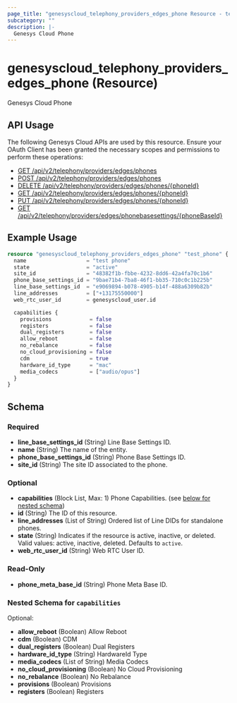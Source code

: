 ```yaml
---
page_title: "genesyscloud_telephony_providers_edges_phone Resource - terraform-provider-genesyscloud"
subcategory: ""
description: |-
  Genesys Cloud Phone
---
```

# genesyscloud_telephony_providers_edges_phone (Resource)

Genesys Cloud Phone

## API Usage
The following Genesys Cloud APIs are used by this resource. Ensure your OAuth Client has been granted the necessary scopes and permissions to perform these operations:

* [GET /api/v2/telephony/providers/edges/phones](https://developer.genesys.cloud/api/rest/v2/telephonyprovidersedge/#get-api-v2-telephony-providers-edges-phones)
* [POST /api/v2/telephony/providers/edges/phones](https://developer.genesys.cloud/api/rest/v2/telephonyprovidersedge/#post-api-v2-telephony-providers-edges-phones)
* [DELETE /api/v2/telephony/providers/edges/phones/{phoneId}](https://developer.genesys.cloud/api/rest/v2/telephonyprovidersedge/#delete-api-v2-telephony-providers-edges-phones--phoneId-)
* [GET /api/v2/telephony/providers/edges/phones/{phoneId}](https://developer.genesys.cloud/api/rest/v2/telephonyprovidersedge/#get-api-v2-telephony-providers-edges-phones--phoneId-)
* [PUT /api/v2/telephony/providers/edges/phones/{phoneId}](https://developer.genesys.cloud/api/rest/v2/telephonyprovidersedge/#put-api-v2-telephony-providers-edges-phones--phoneId-)
* [GET /api/v2/telephony/providers/edges/phonebasesettings/{phoneBaseId}](https://developer.genesys.cloud/api/rest/v2/telephonyprovidersedge/#get-api-v2-telephony-providers-edges-phonebasesettings--phoneBaseId-)

## Example Usage

```terraform
resource "genesyscloud_telephony_providers_edges_phone" "test_phone" {
  name                   = "test phone"
  state                  = "active"
  site_id                = "48382f1b-fbbe-4232-8dd6-42a4fa70c1b6"
  phone_base_settings_id = "9bae71b4-7ba8-46f1-bb35-710c0c1b225b"
  line_base_settings_id  = "e9069894-b078-4905-b14f-488a6309b82b"
  line_addresses         = ["+13175550000"]
  web_rtc_user_id        = genesyscloud_user.id

  capabilities {
    provisions            = false
    registers             = false
    dual_registers        = false
    allow_reboot          = false
    no_rebalance          = false
    no_cloud_provisioning = false
    cdm                   = true
    hardware_id_type      = "mac"
    media_codecs          = ["audio/opus"]
  }
}
```

<!-- schema generated by tfplugindocs -->
## Schema

### Required

- **line_base_settings_id** (String) Line Base Settings ID.
- **name** (String) The name of the entity.
- **phone_base_settings_id** (String) Phone Base Settings ID.
- **site_id** (String) The site ID associated to the phone.

### Optional

- **capabilities** (Block List, Max: 1) Phone Capabilities. (see [below for nested schema](#nestedblock--capabilities))
- **id** (String) The ID of this resource.
- **line_addresses** (List of String) Ordered list of Line DIDs for standalone phones.
- **state** (String) Indicates if the resource is active, inactive, or deleted. Valid values: active, inactive, deleted. Defaults to `active`.
- **web_rtc_user_id** (String) Web RTC User ID.

### Read-Only

- **phone_meta_base_id** (String) Phone Meta Base ID.

<a id="nestedblock--capabilities"></a>
### Nested Schema for `capabilities`

Optional:

- **allow_reboot** (Boolean) Allow Reboot
- **cdm** (Boolean) CDM
- **dual_registers** (Boolean) Dual Registers
- **hardware_id_type** (String) HardwareId Type
- **media_codecs** (List of String) Media Codecs
- **no_cloud_provisioning** (Boolean) No Cloud Provisioning
- **no_rebalance** (Boolean) No Rebalance
- **provisions** (Boolean) Provisions
- **registers** (Boolean) Registers

